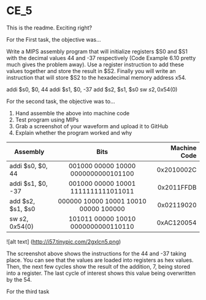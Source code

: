 CE_5
====
 This is the readme. Exciting right?
 
 For the First task, the objective was...
 
Write a MIPS assembly program that will initialize registers $S0 and $S1 with the decimal values 44 and -37 respectively (Code Example 6.10 pretty much gives the problem away). Use a register instruction to add these values together and store the result in $S2. Finally you will write an instruction that will store $S2 to the hexadecimal memory address x54.



addi $s0, $0, 44
addi $s1, $0, -37
add $s2, $s1, $s0
sw $s2, 0x54($0)

 For the second task, the objective was to...
 1) Hand assemble the above into machine code
 2) Test program using MIPs
 3) Grab a screenshot of your waveform and upload it to GitHub
 4) Explain whether the program worked and why
 

| Assembly        | Bits           | Machine Code  |
| ------------- |:-------------:| -----:|
| addi $s0, $0, 44  | 001000 00000 10000 0000000000101100   | 0x2010002C |
| addi $s1, $0, -37 | 001000 00000 10001 1111111111011011   | 0x2011FFDB |
| add $s2, $s1, $s0| 000000 10000 10001 10010 00000 100000 | 0x02119020 |
| sw $s2, 0x54($0)  | 101011 00000 10010 0000000000110110   | 0xAC120054 |


![alt text] (http://i57.tinypic.com/2gxlcn5.png)

The screenshot above shows the instructions for the 44 and -37 taking place. You can see that the values are loaded into registers as hex values. Then, the next few cycles show the result of the addition, 7, being stored into a register. The last cycle of interest shows this value being overwritten by the 54.

For the third task

